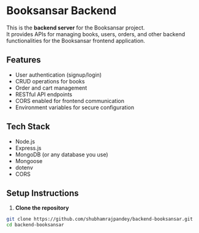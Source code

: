 # Booksansar Backend

This is the **backend server** for the Booksansar project.  
It provides APIs for managing books, users, orders, and other backend functionalities for the Booksansar frontend application.

## Features

- User authentication (signup/login)
- CRUD operations for books
- Order and cart management
- RESTful API endpoints
- CORS enabled for frontend communication
- Environment variables for secure configuration

## Tech Stack

- Node.js
- Express.js
- MongoDB (or any database you use)
- Mongoose
- dotenv
- CORS

## Setup Instructions

1. **Clone the repository**
```bash
git clone https://github.com/shubhamrajpandey/backend-booksansar.git
cd backend-booksansar
